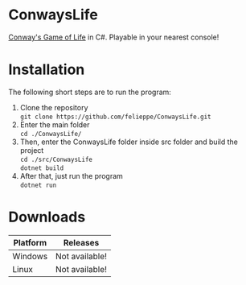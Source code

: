# ConwaysLife
[Conway's Game of Life](https://en.wikipedia.org/wiki/Conway%27s_Game_of_Life) in C#. Playable in your nearest console!
# Installation
The following short steps are to run the program:
 1. Clone the repository<br/>
     `git clone https://github.com/felieppe/ConwaysLife.git`
 2. Enter the main folder<br/>
 `cd ./ConwaysLife/`
 3. Then, enter the ConwaysLife folder inside src folder and build the project<br/>
`cd ./src/ConwaysLife`<br/>
`dotnet build`
 5. After that, just run the program<br/>
`dotnet run`

# Downloads

Platform | Releases
-------- | ------ 
Windows | Not available!
Linux | Not available!
